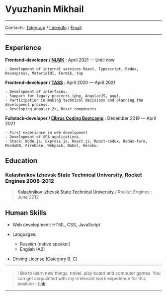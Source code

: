 Vyuzhanin Mikhail
============
----

Contacts: [Telegram](https://t.me/vyuzzzh) / [LinkedIn](https://www.linkedin.com/in/vyuzzzh/) / [Email](mailto:vyuzzzh@yandex.ru)

---

## Experience

**Frontend-developer / [NLMK](https://nlmk.com/)**
: April 2021 — Until now

    - Development of internal services React, Typescript, Redux, Devexpress, MaterialUI, Formik, Yup


**Frontend-developer / [TASS](https://tass.ru/)**
: April 2020 — April 2021

    - Development of interfaces.
    - Support for legacy projects (php, AngularJS, pug).
    - Participation in making technical decisions and planning the development process.
    - Developing Angular 2+, React components

**Fullstack-developer / [Elbrus Coding Bootcamp](https://elbrusboot.camp/)**
: December 2019 — April 2021

    - First experience in web development
    - Development of SPA applications.
    - Stack: Node.js, Express.js, React.js, React-redux, Redux-form, MondoDB, Firebase, Webpack, Babel, Heroku.

## Education

### <span>Kalashnikov Izhevsk State Technical University, Rocket Engines</span> <span>2008-2012</span>
> [Kalashnikov Izhevsk State Technical University](https://istu.ru/) / Rocket Engines : June 2012

## Human Skills

* Web development: HTML, CSS, JavaScript
* Languages:

    * Russian (native speaker)
    * English (A2)

* Driving License (Category B, C)

----

>  I like to learn new things, travel, play board and computer games.
>  You can get acquainted with my irrelevant work experience for this position - 
>  [link](https://hh.ru/applicant/resumes/view?resume=1858e6fbff063f663e0039ed1f313038574930)

----
